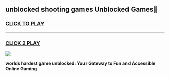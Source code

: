 
## unblocked shooting games Unblocked Games👋
<h3>
<a href="https://premium.freeplayer.one?title=unblocked_shooting_games&ref=16F">CLICK TO PLAY</a></h3>
<hr>

<h3>
<a href="https://premium.freeplayer.one?title=unblocked_shooting_games&ref=16F">CLICK 2 PLAY</a>
  
</h3>

<a href="https://premium.freeplayer.one?title=unblocked_shooting_games&ref=16F/"><img src="https://clearcache.store/games.png"></a>


**worlds hardest game unblocked: Your Gateway to Fun and Accessible Online Gaming**
